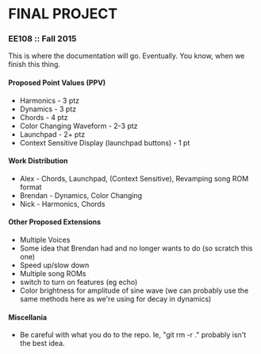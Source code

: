 # FINAL PROJECT
### EE108 :: Fall 2015

This is where the documentation will go.  Eventually.  You know, when we finish this thing.

#### Proposed Point Values (PPV)
- Harmonics - 3 ptz
- Dynamics - 3 ptz
- Chords - 4 ptz
- Color Changing Waveform - 2-3 ptz
- Launchpad - 2+ ptz
- Context Sensitive Display (launchpad buttons) - 1 pt

#### Work Distribution
- Alex - Chords, Launchpad, (Context Sensitive), Revamping song ROM format
- Brendan - Dynamics, Color Changing
- Nick - Harmonics, Chords

#### Other Proposed Extensions
- Multiple Voices
- Some idea that Brendan had and no longer wants to do (so scratch this one)
- Speed up/slow down
- Multiple song ROMs
- switch to turn on features (eg echo)
- Color brightness for amplitude of sine wave (we can probably use the same methods here as we're using for decay in dynamics)

#### Miscellania
- Be careful with what you do to the repo.  Ie, "git rm -r ." probably isn't the best idea.
